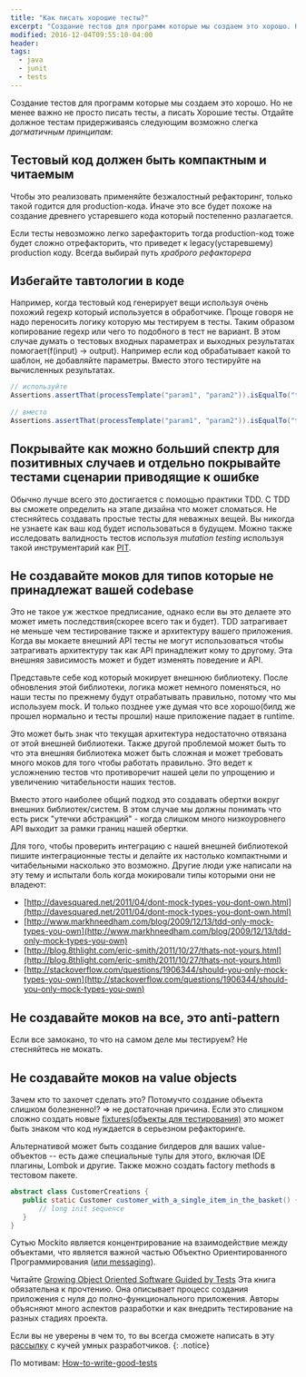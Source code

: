 ```yaml
---
title: "Как писать хорошие тесты?"
excerpt: "Создание тестов для программ которые мы создаем это хорошо. Но не менее важно не просто писать тесты, а писать Хорошие тесты."
modified: 2016-12-04T09:55:10-04:00
header:
tags: 
  - java
  - junit
  - tests
---
```


Создание тестов для программ которые мы создаем это хорошо.
Но не менее важно не просто писать тесты, а писать Хорошие тесты.
Отдайте должное тестам придерживаясь следующим возможно слегка _догматичным принципам_:
 
## Тестовый код должен быть компактным и читаемым

Чтобы это реализовать применяйте безжалостный рефакторинг, только такой годится для production-кода. 
Иначе это все будет похоже на создание древнего устаревшего кода который постепенно разлагается.

Если тесты невозможно легко зарефакторить тогда production-код тоже будет сложно отрефакторить,
что приведет к legacy(устаревшему) production коду. Всегда выбирай путь _храброго рефакторера_

## Избегайте тавтологии в коде

Например, когда тестовый код генерирует вещи используя очень похожий regexp который используется в обработчике.
Проще говоря не надо переносить логику которую мы тестируем в тесты.
Таким образом копирование regexp или чего то подобного в тест не вариант.
В этом случае думать о тестовых входных параметрах и выходных результатах помогает(f(input) -> output).
Например если код обрабатывает какой то шаблон, не добавляйте параметры. Вместо этого тестируйте на вычисленных результатах.
 
```java 
// используйте
Assertions.assertThat(processTemplate("param1", "param2")).isEqualTo("this is 'param1', and this is 'param2'"));
 
// вместо
Assertions.assertThat(processTemplate("param1", "param2")).isEqualTo("this is '%s', and this is '%s'", param1, param2));
```

## Покрывайте как можно больший спектр для позитивных случаев и отдельно покрывайте тестами сценарии приводящие к ошибке

Обычно лучше всего это достигается с помощью практики TDD.
С TDD вы сможете определить на этапе дизайна что может сломаться.
Не стесняйтесь создавать простые тесты для неважных вещей.
Вы никогда не узнаете как ваш код будет использоваться в будущем.
Можно также исследовать валидность тестов используя _mutation testing_ используя такой инструментарий как [PIT](http://pitest.org/).

## Не создавайте моков для типов которые не принадлежат вашей codebase
 
Это не такое уж жесткое предписание, однако если вы это делаете это может иметь последствия(скорее всего так и будет).
TDD затрагивает не меньше чем тестирование также и архитектуру вашего приложения.
Когда вы мокаете внешний API тесты не могут использоваться чтобы затрагивать архитектуру так как API
принадлежит кому то другому. Эта внешняя зависимость может и будет изменять поведение и API.

Представьте себе код который мокирует внешнюю библиотеку. После обновления этой библиотеки,
логика может немного поменяться, но наши тесты по прежнему будут отрабатывать правильно, потому что
мы используем mock. 
И только позднее уже думая что все хорошо(билд же прошел нормально и тесты прошли) наше приложение падает в runtime.

Это может быть знак что текущая архитектура недостаточно отвязана от этой внешней библиотеки.
Также другой проблемой может быть то что эта внешняя библиотека может быть сложная и может требовать
много моков для того чтобы работать правильно. Это ведет к усложнению тестов что противоречит
нашей цели по упрощению и увеличению читабельности наших тестов.
  
Вместо этого наиболее общий подход это создавать обертки вокруг внешних библиотек/систем.
В этом случае мы должны понимать что есть риск "утечки абстракций" - когда слишком много низкоуровнего API
выходит за рамки границ нашей обертки.
  
Для того, чтобы проверить интеграцию с нашей внешней библиотекой пишите интеграционные тесты и делайте их
настолько компактными и читабельными насколько это возможно.
Другие люди уже написали на эту тему и испытали боль когда мокировали типы которыми они не владеют:
  
 * [http://davesquared.net/2011/04/dont-mock-types-you-dont-own.html](http://davesquared.net/2011/04/dont-mock-types-you-dont-own.html)
 * [http://www.markhneedham.com/blog/2009/12/13/tdd-only-mock-types-you-own](http://www.markhneedham.com/blog/2009/12/13/tdd-only-mock-types-you-own)
 * [http://blog.8thlight.com/eric-smith/2011/10/27/thats-not-yours.html](http://blog.8thlight.com/eric-smith/2011/10/27/thats-not-yours.html)
 * [http://stackoverflow.com/questions/1906344/should-you-only-mock-types-you-own](http://stackoverflow.com/questions/1906344/should-you-only-mock-types-you-own)

## Не создавайте моков на все, это anti-pattern

Если все замокано, то что на самом деле мы тестируем? Не стесняйтесь не мокать.

## Не создавайте моков на value objects

Зачем кто то захочет сделать это?
Потомучто создание объекта слишком болезненно!? => не достаточная причина.
Если это слишком сложно создать новые [fixtures(объекты для тестирования)](https://github.com/junit-team/junit4/wiki/test-fixtures)
это может быть знаком что код нуждается в серьезном рефакторинге.
 
Альтернативой может быть создание билдеров для ваших value-объектов -- есть даже специальные тулы для этого,
включая IDE плагины, Lombok и другие. Также можно создать factory methods в тестовом пакете.
 
```java
abstract class CustomerCreations {
   public static Customer customer_with_a_single_item_in_the_basket() {
       // long init sequence
   }
}
```
Сутью Mockito является концентрирование на взаимодействие между объектами, что является важной частью Объектно Ориентированного Программирования ([или messaging](http://c2.com/cgi/wiki?AlanKayOnMessaging)).

Читайте [Growing Object Oriented Software Guided by Tests](http://www.amazon.com/Growing-Object-Oriented-Software-Guided-Tests/dp/0321503627)
Эта книга  обязательна к прочтению.
Она описывает процесс создания приложения с нуля до полно-функционального приложения. Авторы объясняют много аспектов разработки и как внедрить тестирование на разных стадиях проекта.

Если вы не уверены в чем то, то вы всегда сможете написать в эту [рассылку](https://groups.google.com/forum/#!forum/growing-object-oriented-software) с кучей умных разработчиков.
{: .notice}

По мотивам: [How-to-write-good-tests](https://github.com/mockito/mockito/wiki/How-to-write-good-tests)

